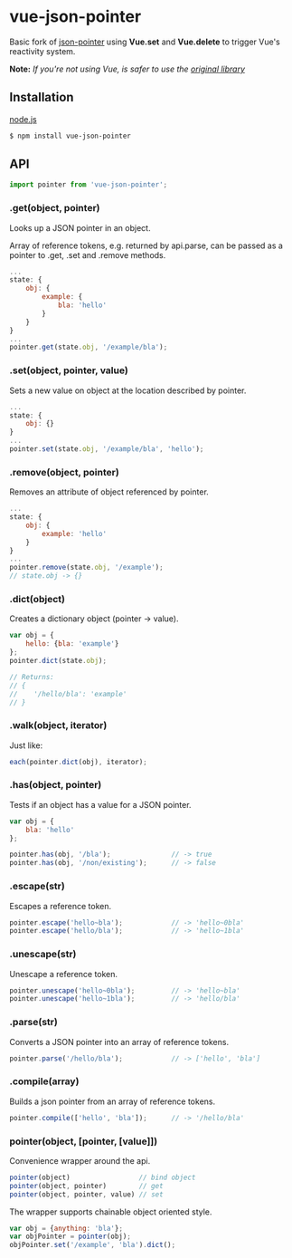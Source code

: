 # vue-json-pointer

Basic fork of [json-pointer](https://github.com/manuelstofer/json-pointer) using **Vue.set** and **Vue.delete** to trigger Vue's reactivity system.

**Note:**
*If you're not using Vue, is safer to use the [original library](https://github.com/manuelstofer/json-pointer)*



## Installation

[node.js](http://nodejs.org)

```bash
$ npm install vue-json-pointer
```


## API

```Javascript
import pointer from 'vue-json-pointer';
```


### .get(object, pointer)

Looks up a JSON pointer in an object.

Array of reference tokens, e.g. returned by api.parse, can be passed as a pointer to .get, .set and .remove methods.

```Javascript
...
state: {
    obj: {
        example: {
            bla: 'hello'
        }
    }
}
...
pointer.get(state.obj, '/example/bla');
```


### .set(object, pointer, value)

Sets a new value on object at the location described by pointer.

```Javascript
...
state: {
    obj: {}
}
...
pointer.set(state.obj, '/example/bla', 'hello');
```


### .remove(object, pointer)

Removes an attribute of object referenced by pointer.

```Javascript
...
state: {
    obj: {
        example: 'hello'
    }
}
...
pointer.remove(state.obj, '/example');
// state.obj -> {}
```


### .dict(object)

Creates a dictionary object (pointer -> value).

```Javascript
var obj = {
    hello: {bla: 'example'}
};
pointer.dict(state.obj);

// Returns:
// {
//    '/hello/bla': 'example'
// }
```


### .walk(object, iterator)

Just like:

```Javascript
each(pointer.dict(obj), iterator);
```


### .has(object, pointer)

Tests if an object has a value for a JSON pointer.

```Javascript
var obj = {
    bla: 'hello'
};

pointer.has(obj, '/bla');               // -> true
pointer.has(obj, '/non/existing');      // -> false
```


### .escape(str)

Escapes a reference token.

```Javascript
pointer.escape('hello~bla');            // -> 'hello~0bla'
pointer.escape('hello/bla');            // -> 'hello~1bla'
```


### .unescape(str)

Unescape a reference token.

```Javascript
pointer.unescape('hello~0bla');         // -> 'hello~bla'
pointer.unescape('hello~1bla');         // -> 'hello/bla'
```


### .parse(str)

Converts a JSON pointer into an array of reference tokens.

```Javascript
pointer.parse('/hello/bla');            // -> ['hello', 'bla']
```


### .compile(array)

Builds a json pointer from an array of reference tokens.

```Javascript
pointer.compile(['hello', 'bla']);      // -> '/hello/bla'
```


### pointer(object, [pointer, [value]])

Convenience wrapper around the api.

```Javascript
pointer(object)                 // bind object
pointer(object, pointer)        // get
pointer(object, pointer, value) // set
```

The wrapper supports chainable object oriented style.

```Javascript
var obj = {anything: 'bla'};
var objPointer = pointer(obj);
objPointer.set('/example', 'bla').dict();
```
